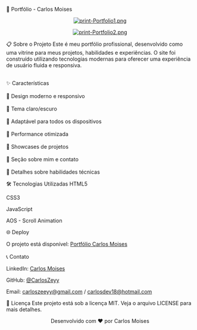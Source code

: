 🚀 Portfólio - Carlos Moises
<div align="center">
  
  [![print-Portfolio1.png](https://i.postimg.cc/zv83KTwS/print-Portfolio1.png)](https://postimg.cc/zb2J1bcV)
</div>
<div align="center">

[![print-Portfolio2.png](https://i.postimg.cc/QNJFsns6/print-Portfolio2.png)](https://postimg.cc/K44GDf1L)
</div>
📋 Sobre o Projeto
Este é meu portfólio profissional, desenvolvido como uma vitrine para meus projetos, habilidades e experiências. O site foi construído utilizando tecnologias modernas para oferecer uma experiência de usuário fluida e responsiva.
<br>
<br>

✨ Características
<br>
<br>
🎨 Design moderno e responsivo
<br>
<br>
🌙 Tema claro/escuro
<br>
<br>
📱 Adaptável para todos os dispositivos
<br>
<br>
🚀 Performance otimizada
<br>
<br>
📂 Showcases de projetos
<br>
<br>
📝 Seção sobre mim e contato
<br>
<br>
🔧 Detalhes sobre habilidades técnicas

🛠️ Tecnologias Utilizadas
HTML5

CSS3

JavaScript

AOS - Scroll Animation

🌐 Deploy
<br>

O projeto está disponível: [Portfólio Carlos Moises](https://carlosmoises.netlify.app)
<br>
<br>
📞 Contato

LinkedIn: [Carlos Moises](https://www.linkedin.com/in/carlos-moises-211205203/)

GitHub: [@CarlosZeyy](https://github.com/CarlosZeyy)

Email: carloszeeyy@gmail.com / carlosdev18@hotmail.com

📄 Licença
Este projeto está sob a licença MIT. Veja o arquivo LICENSE para mais detalhes.

<div align="center">
  <p>Desenvolvido com ❤️ por Carlos Moises</p>
</div>

